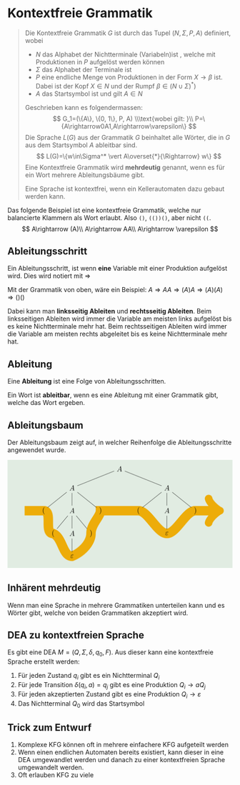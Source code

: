 # Kontextfreie Grammatik

>Die Kontextfreie Grammatik $G$ ist durch das Tupel $(N, \Sigma, P, A)$ definiert, wobei
>
>* $N$ das Alphabet der Nichtterminale (Variabeln)ist , welche mit Produktionen in $P$ aufgelöst werden können
>* $\Sigma$ das Alphabet der Terminale ist
>* $P$ eine endliche Menge von Produktionen in der Form $X \rightarrow \beta$ ist. Dabei ist der Kopf $X\in N$ und der Rumpf $\beta \in (N\cup\Sigma)^*$)  
>* $A$ das Startsymbol ist und gilt $A\in N$
>
>Geschrieben kann es folgendermassen:
>$$
>G_1=(\{A\}, \{0, 1\}, P, A) \\\text{wobei gilt: }\\
>P=\{A\rightarrow0A1,A\rightarrow\varepsilon\}
>$$
>Die Sprache $L(G)$ aus der Grammatik $G$ beinhaltet alle Wörter, die in $G$ aus dem Startsymbol $A$ ableitbar sind.
>$$
>L(G)=\{w\in\Sigma^* \vert A\overset{*}{\Rightarrow} w\}
>$$
>Eine Kontextfreie Grammatik wird **mehrdeutig** genannt, wenn es für ein Wort mehrere Ableitungsbäume gibt.
>
>Eine Sprache ist kontextfrei, wenn ein Kellerautomaten dazu gebaut werden kann.

Das folgende Beispiel ist eine kontextfreie Grammatik, welche nur balancierte Klammern als Wort erlaubt. Also `()`, `(())()`, aber nicht `((`.
$$
A\rightarrow (A)\\
A\rightarrow AA\\
A\rightarrow \varepsilon
$$

## Ableitungsschritt

Ein Ableitungsschritt, ist wenn **eine** Variable mit einer Produktion aufgelöst wird. Dies wird notiert mit $\Rightarrow$

Mit der Grammatik von oben, wäre ein Beispiel: $A\Rightarrow AA \Rightarrow (A)A \Rightarrow (A)(A)\Rightarrow()()$

Dabei kann man **linksseitig Ableiten** und **rechtsseitig Ableiten**. Beim linksseitigen Ableiten wird immer die Variable am meisten links aufgelöst bis es keine Nichtterminale mehr hat. Beim rechtsseitigen Ableiten wird immer die Variable am meisten rechts abgeleitet bis es keine Nichtterminale mehr hat.

## Ableitung

Eine **Ableitung** ist eine Folge von Ableitungsschritten.

Ein Wort ist **ableitbar**, wenn es eine Ableitung mit einer Grammatik gibt, welche das Wort ergeben.

## Ableitungsbaum

Der Ableitungsbaum zeigt auf, in welcher Reihenfolge die Ableitungsschritte angewendet wurde.

![image-20220315132416296](res/image-20220315132416296.png)

## Inhärent mehrdeutig

Wenn man eine Sprache in mehrere Grammatiken unterteilen kann und es Wörter gibt, welche von beiden Grammatiken akzeptiert wird.

## DEA zu kontextfreien Sprache

Es gibt eine DEA $M=(Q, \Sigma, \delta, q_0, F)$. Aus dieser kann eine kontextfreie Sprache erstellt werden:

1. Für jeden Zustand $q_i$ gibt es ein Nichtterminal $Q_i$
2. Für jede Transition $\delta(q_i, a)=q_j$ gibt es eine Produktion $Q_i\rightarrow aQ_j$
3. Für jeden akzeptierten Zustand gibt es eine Produktion $Q_i\rightarrow \varepsilon$
4. Das Nichtterminal $Q_0$ wird das Startsymbol

## Trick zum Entwurf

1. Komplexe KFG können oft in mehrere einfachere KFG aufgeteilt werden
2. Wenn einen endlichen Automaten bereits existiert, kann dieser in eine DEA umgewandlet werden und danach zu einer kontextfreien Sprache umgewandelt werden.
3. Oft erlauben KFG zu viele 

